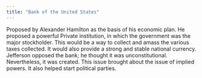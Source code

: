 ```yaml
---
title: "Bank of the United States"
---
```

Proposed by Alexander Hamilton as the basis of his economic plan. He proposed a powerful Private institution, in which the government was the major stockholder. This would be a way to collect and amass the various taxes collected. It would also provide a strong and stable national currency. Jefferson opposed the bank; he thought it was unconstitutional. Nevertheless, it was created. This issue brought about the issue of implied powers. It also helped start political parties.

